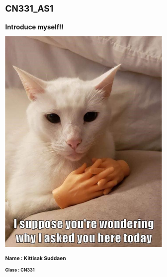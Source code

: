 # CN331_AS1
## Introduce myself!!
![It's_me](imgs/cat_m1.jpg "Why you point at me?")
### **Name** : Kittisak Suddaen
#### **Class** : CN331